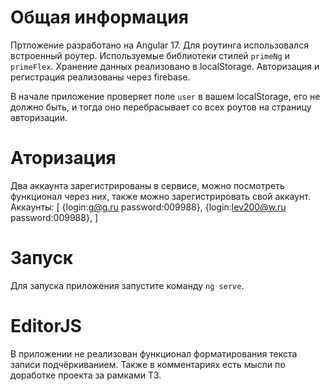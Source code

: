 # Общая информация
Пртложение разработано на Angular 17. Для роутинга использовался встроенный роутер. Используемые библиотеки стилей `primeNg` и `primeFlex`.
Хранение данных реализовано в localStorage.
Авторизация и регистрация реализованы через firebase.

В начале приложение проверяет поле `user` в вашем localStorage, его не должно быть, и тогда оно перебрасывает со всех роутов на страницу авторизации. 
# Аторизация
Два аккаунта зарегистрированы в сервисе, можно посмотреть функционал через них, также можно зарегистрировать свой аккаунт.
Аккаунты: [
    {login:g@g.ru password:009988},
    {login:lev200@w.ru password:009988},
]
# Запуск
Для запуска приложения запустите команду `ng serve`.

# EditorJS
В приложении не реализован функционал форматирования текста записи подчёркиванием. Также в комментариях есть мысли по доработке проекта за рамками ТЗ.
